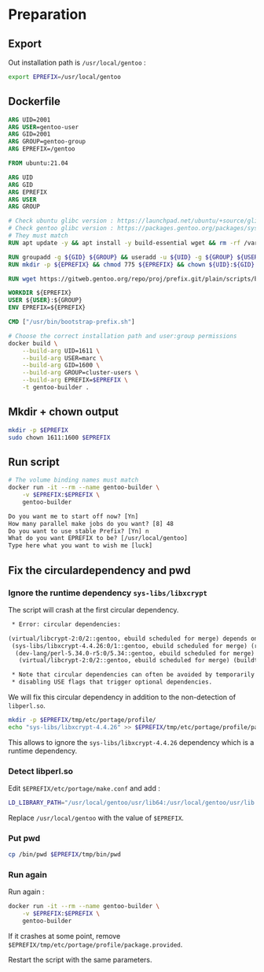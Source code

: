 # Preparation

## Export

Out installation path is `/usr/local/gentoo` :

```sh
export EPREFIX=/usr/local/gentoo
```


## Dockerfile

```dockerfile
ARG UID=2001
ARG USER=gentoo-user
ARG GID=2001
ARG GROUP=gentoo-group
ARG EPREFIX=/gentoo

FROM ubuntu:21.04

ARG UID
ARG GID
ARG EPREFIX
ARG USER
ARG GROUP

# Check ubuntu glibc version : https://launchpad.net/ubuntu/+source/glibc
# Check gentoo glibc version : https://packages.gentoo.org/packages/sys-libs/glibc
# They must match
RUN apt update -y && apt install -y build-essential wget && rm -rf /var/lib/apt/lists/*

RUN groupadd -g ${GID} ${GROUP} && useradd -u ${UID} -g ${GROUP} ${USER}
RUN mkdir -p ${EPREFIX} && chmod 775 ${EPREFIX} && chown ${UID}:${GID} ${EPREFIX}

RUN wget https://gitweb.gentoo.org/repo/proj/prefix.git/plain/scripts/bootstrap-prefix.sh -qO /usr/bin/bootstrap-prefix.sh && chmod +x /usr/bin/bootstrap-prefix.sh

WORKDIR ${EPREFIX}
USER ${USER}:${GROUP}
ENV EPREFIX=${EPREFIX}

CMD ["/usr/bin/bootstrap-prefix.sh"]
```

```sh
# Choose the correct installation path and user:group permissions
docker build \
	--build-arg UID=1611 \
	--build-arg USER=marc \
	--build-arg GID=1600 \
	--build-arg GROUP=cluster-users \
	--build-arg EPREFIX=$EPREFIX \
	-t gentoo-builder .
```

## Mkdir + chown output

```sh
mkdir -p $EPREFIX
sudo chown 1611:1600 $EPREFIX
```

## Run script

```sh
# The volume binding names must match
docker run -it --rm --name gentoo-builder \
	-v $EPREFIX:$EPREFIX \
	gentoo-builder
```

```txt
Do you want me to start off now? [Yn]
How many parallel make jobs do you want? [8] 48
Do you want to use stable Prefix? [Yn] n
What do you want EPREFIX to be? [/usr/local/gentoo]
Type here what you want to wish me [luck]
```

## Fix the circulardependency and pwd

### Ignore the runtime dependency `sys-libs/libxcrypt`

The script will crash at the first circular dependency.

```txt
 * Error: circular dependencies:

(virtual/libcrypt-2:0/2::gentoo, ebuild scheduled for merge) depends on
 (sys-libs/libxcrypt-4.4.26:0/1::gentoo, ebuild scheduled for merge) (runtime)
  (dev-lang/perl-5.34.0-r5:0/5.34::gentoo, ebuild scheduled for merge) (buildtime)
   (virtual/libcrypt-2:0/2::gentoo, ebuild scheduled for merge) (buildtime_slot_op)

 * Note that circular dependencies can often be avoided by temporarily
 * disabling USE flags that trigger optional dependencies.
```

We will fix this circular dependency in addition to the non-detection of `libperl.so`.

```sh
mkdir -p $EPREFIX/tmp/etc/portage/profile/
echo "sys-libs/libxcrypt-4.4.26" >> $EPREFIX/tmp/etc/portage/profile/package.provided
```

This allows to ignore the `sys-libs/libxcrypt-4.4.26` dependency which is a runtime dependency.

### Detect libperl.so

Edit `$EPREFIX/etc/portage/make.conf` and add :

```sh
LD_LIBRARY_PATH="/usr/local/gentoo/usr/lib64:/usr/local/gentoo/usr/lib:/usr/local/gentoo/tmp/lib64:/usr/local/gentoo/tmp/lib:/usr/local/gentoo/tmp/usr/lib64:/usr/local/gentoo/tmp/usr/lib"
```

Replace `/usr/local/gentoo` with the value of `$EPREFIX`.

### Put pwd

```sh
cp /bin/pwd $EPREFIX/tmp/bin/pwd
```

### Run again

Run again :

```sh
docker run -it --rm --name gentoo-builder \
	-v $EPREFIX:$EPREFIX \
	gentoo-builder
```

If it crashes at some point, remove `$EPREFIX/tmp/etc/portage/profile/package.provided`.

Restart the script with the same parameters. 


